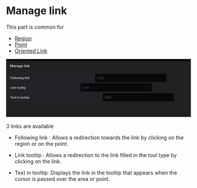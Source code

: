 
# Manage link



This part is common for 

- [Region](coordinates-space-region.md)
- [Point](coordinates-space-point.md)
- [Oriented Link](coordinates-space-link.md)


![main metric](../../screenshots/editor/coordinates/manage-link/manage-link.jpg)



3 links are available


- Following link : Allows a redirection towards the link by clicking on the region or on the point.

- Link tooltip : Allows a redirection to the link filled in the tool type by clicking on the link.

- Text in tooltip: Displays the link in the tooltip that appears when the cursor is passed over the area or point.
